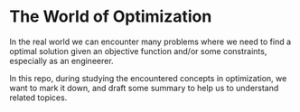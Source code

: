 # The World of Optimization

In the real world we can encounter many problems where we need to find a optimal solution given an objective function and/or some constraints, especially as an engineerer.

In this repo, during studying the encountered concepts in optimization, we want to mark it down, and draft some summary to help us to understand related topices.
